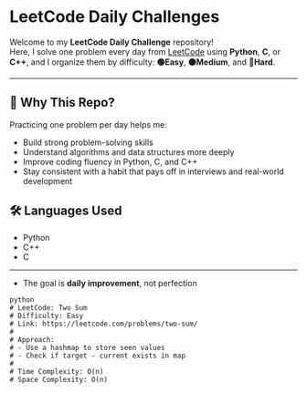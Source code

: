 
#  LeetCode Daily Challenges

Welcome to my **LeetCode Daily Challenge** repository!  
Here, I solve one problem every day from [LeetCode](https://leetcode.com/) using **Python**, **C**, or **C++**, 
and I organize them by difficulty: **🟢Easy**, **🟠Medium**, and **🔴Hard**.

---

## 🚀 Why This Repo?

Practicing one problem per day helps me:

- Build strong problem-solving skills
- Understand algorithms and data structures more deeply
- Improve coding fluency in Python, C, and C++
- Stay consistent with a habit that pays off in interviews and real-world development


## 🛠 Languages Used

-  Python 
-  C++
-  C

---

- The goal is **daily improvement**, not perfection


```
python
# LeetCode: Two Sum
# Difficulty: Easy
# Link: https://leetcode.com/problems/two-sum/
#
# Approach:
# - Use a hashmap to store seen values
# - Check if target - current exists in map
#
# Time Complexity: O(n)
# Space Complexity: O(n)
